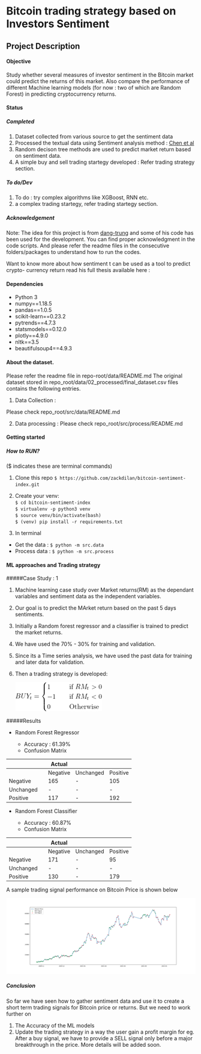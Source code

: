 # Bitcoin trading strategy based on Investors Sentiment

## Project Description

#### Objective
Study whether several measures of investor sentiment in the Bitcoin market
could predict the returns of this market. Also compare the performance of different Machine learning
models (for now : two of which are Random Forest) in predicting cryptocurrency returns.

#### Status
##### Completed
1. Dataset collected from various source to get the sentiment data
2. Processed the  textual data using Sentiment analysis method : [Chen et al](https://papers.ssrn.com/sol3/papers.cfm?abstract_id=3398423)
3. Random decison tree methods are used to predict market return based on sentiment data.
4. A simple buy and sell trading startegy developed : Refer trading strategy section.
##### To do/Dev
1. To do : try complex algorithms like XGBoost, RNN etc. 
2. a complex trading startegy, refer trading startegy section.

##### Acknowledgement
Note: The idea for this project is from [dang-trung](https://github.com/dang-trung/crypto-sentiment-index) and some of his code has been used for 
the development. You can find proper acknowledgment in the code scripts. And please refer the readme files in the 
consecutive folders/packages to understand how to run the codes.

Want to know more about how sentiment t can be used as a tool to predict  crypto-
currency return read his full thesis available here : 

#### Dependencies
- Python 3
- numpy==1.18.5
- pandas==1.0.5
- scikit-learn==0.23.2
- pytrends==4.7.3
- statsmodels==0.12.0
- plotly==4.9.0
- nltk==3.5
- beautifulsoup4==4.9.3


#### About the dataset.

Please refer the readme file in repo-root/data/README.md
The original dataset stored in repo_root/data/02_processed/final_dataset.csv files contains the following entries.

1. Data Collection : 

Please check repo_root/src/data/README.md

2. Data processing : 
Please check repo_root/src/process/README.md


#### Getting started

##### How to RUN?

($ indicates these are terminal commands)
1. Clone this repo `$ https://github.com/zackdilan/bitcoin-sentiment-index.git`

2. Create your venv:  
    `$ cd bitcoin-sentiment-index`  
    `$ virtualenv -p python3 venv`  
    `$ source venv/bin/activate(bash)`  
    `$ (venv) pip install -r requirements.txt`
    
3. In terminal  
- Get the data : `$ python -m src.data`  
- Process data : `$ python -m src.process`


#### ML approaches and Trading strategy
#####Case Study : 1

1. Machine learning case study over Market returns(RM) as the dependant variables 
and sentiment data as the independent variables.
2. Our goal is to predict the MArket return based on the past 5 days sentiments.
3. Initially a Random forest regressor and a classifier is trained to predict the market returns.
4. We have used the 70% - 30% for training and validation.
5. Since its a Time series analysis, we have used the past data for training and later data
for validation.

6. Then a trading strategy is developed: 

      ![title](docs/images/trading_starteg_1.png)

#####Results
* Random Forest Regressor    

    * Accuracy : 61.39%
    * Confusion  Matrix
    
    
|   |   |Actual   |   |   |
|---|---|---|---|---|
|   |   |Negative   | Unchanged  |  Positive |
| Negative  |   | 165  |  - | 105  |
|  Unchanged |   |  - |  - |   -|
| Positive  |   | 117  | -  | 192  |    

* Random Forest Classifier    

    * Accuracy : 60.87%
    * Confusion  Matrix
    
    
|   |   |Actual   |   |   |
|---|---|---|---|---|
|   |   |Negative   | Unchanged  |  Positive |
| Negative  |   |  171 |  - |   95|
|  Unchanged |   | -  |   -|  - |
| Positive  |   |  130 | -  | 179  |

A sample trading signal performance on Bitcoin Price is shown below    

  ![title](docs/images/BitcoinPriceVsSignals.png)
  
##### Conclusion

So far we have seen how to gather sentiment data and use it to create a short term trading signals
for Bitcoin price or returns. But we need to work further on
1. The Accuracy of the ML models
2. Update the trading strategy in a way the user gain a profit margin for eg. After a buy signal, we have to provide a SELL
signal only before a major breakthrough in the price. More details will be added soon.


